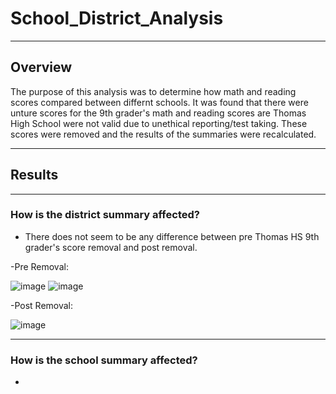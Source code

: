 # School_District_Analysis

---

## Overview 

The purpose of this analysis was to determine how math and reading scores compared between differnt schools. It was found that there were unture scores for the 9th grader's math and reading scores are Thomas High School were not valid due to unethical reporting/test taking. These scores were removed and the results of the summaries were recalculated. 

---

## Results

---

### **How is the district summary affected?**


-   There does not seem to be any difference between pre Thomas HS 9th grader's score removal and post removal. 


-Pre Removal: 

   ![image](https://user-images.githubusercontent.com/101747213/166405926-4665d823-8521-4d96-8018-51edc2284895.png) ![image](https://user-images.githubusercontent.com/101747213/166405938-2af70350-e30f-4961-bf76-87e083d4dc93.png)


-Post Removal: 

   ![image](https://user-images.githubusercontent.com/101747213/166405949-6a5877ed-3ec8-417e-8a57-cc0a60e63b8b.png)

---

### **How is the school summary affected?**

-
